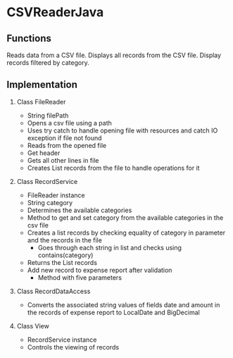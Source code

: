 # CSVReaderJava

## Functions
Reads data from a CSV file.
Displays all records from the CSV file.
Display records filtered by category.


## Implementation
1. Class FileReader
	* String filePath
	* Opens a csv file using a path
	* Uses try catch to handle opening file with resources and catch IO exception if file not found
	* Reads from the opened file
	* Get header
	* Gets all other lines in file
	* Creates List<String> records from the file to handle operations for it
	
2. Class RecordService
	* FileReader instance
	* String category
	* Determines the available categories
	* Method to get and set category from the available categories in the csv file
	* Creates a list records by checking equality of category in parameter and the records in the file
		- Goes through each string in list and checks using contains(category)
	* Returns the List<String> records
    * Add new record to expense report after validation 
        - Method with five parameters

3. Class RecordDataAccess
   * Converts the associated string values of fields date and amount in the records of expense report to LocalDate and BigDecimal

4. Class View
	* RecordService instance
	* Controls the viewing of records
	

	